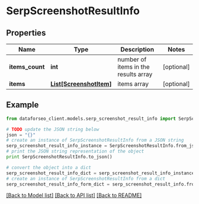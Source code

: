 # SerpScreenshotResultInfo


## Properties

Name | Type | Description | Notes
------------ | ------------- | ------------- | -------------
**items_count** | **int** | number of items in the results array | [optional] 
**items** | [**List[ScreenshotItem]**](ScreenshotItem.md) | items array | [optional] 

## Example

```python
from dataforseo_client.models.serp_screenshot_result_info import SerpScreenshotResultInfo

# TODO update the JSON string below
json = "{}"
# create an instance of SerpScreenshotResultInfo from a JSON string
serp_screenshot_result_info_instance = SerpScreenshotResultInfo.from_json(json)
# print the JSON string representation of the object
print SerpScreenshotResultInfo.to_json()

# convert the object into a dict
serp_screenshot_result_info_dict = serp_screenshot_result_info_instance.to_dict()
# create an instance of SerpScreenshotResultInfo from a dict
serp_screenshot_result_info_form_dict = serp_screenshot_result_info.from_dict(serp_screenshot_result_info_dict)
```
[[Back to Model list]](../README.md#documentation-for-models) [[Back to API list]](../README.md#documentation-for-api-endpoints) [[Back to README]](../README.md)


